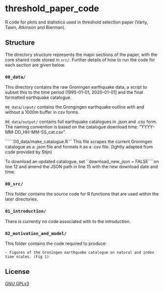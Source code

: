 # threshold_paper_code
R code for plots and statistics used in threshold selection paper (Varty, Tawn, Atkinson and Bierman). 

## Structure 
The directory structure represents the major sections of the paper, with the core shared code stored in ```src/```. Further details of how to run the code for each section are given below.  


### ```00_data/```
This directory contains the raw Groningen earthquake data, a script to subset this to the time period (1995-01-01, 2020-01-01] and the final formatted earthquake catalogue. 

```00_data/input/``` contains the Grongingen earthquake outline with and without a 1000m buffer in csv forms. 

```00_data/output/``` contains full earthquake catalogues in .json and .csv form. The naming convention is based on the catalogue download time: "YYYY-MM-DD_HH-MM-SS_cat.csv".

``````00_data/make_catalogue.R```
This file scrapes the current Groningen catalogue as a .json file and formats it as a .csv file. (lightly adapted from code provided by Stijn) 

To download an updated catalogue, set ``download_new_json = FALSE````on line 12 and amend the JSON path in line 15 with the new download date and time.

### ```00_src/```
This folder contains the source code for R functions that are used within the later directories. 

### ```01_introduction/```
There is currently no code associated with to the introduction. 

### ```02_motivation_and_model/```
This folder contains the code required to produce: 

    - Figures of the Groningen earthquake catalogue on natural and index time scales. (Fig 1)

## License 
[GNU GPLv3](https://choosealicense.com/licenses/gpl-3.0/)